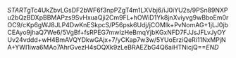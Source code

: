 $START$gTc4UkZbvLGsDF2bWF6f3npPZgT4m1LXVbj6/iJ0iYU2s/9PSn89NXPu2bQzBDXpBBMAPzs9SvHxuaQji2Cm9FL+hOWiD1Yk8jnXviyvg9wBboEm0rOC9/cKp6gWJ8JLP4DwKnESkpcS/P56psk6Udj/jCOMlk+PvNomAG+1jLJ0jbCEAyo9jhaQ7We6/5VgBf+fsRPEG7mwIzHeBmqYjbKGxNFD7FJJsJFLvJyOYUv24vddd+wH4BmAVQYDkwGAjx+7/yCKap7w3w/5YUoErziQeRi11NxMPjNA+YWI1iwa6MAo7AhrGvezH4sOQXk9zLeBRAEZbG4Q6aiHTNicjQ==$END$